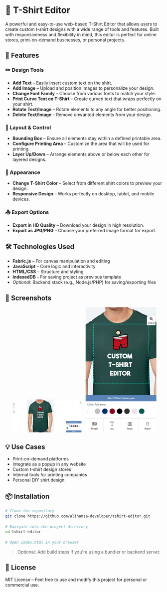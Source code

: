 # 👕 T-Shirt Editor

A powerful and easy-to-use web-based T-Shirt Editor that allows users to create custom t-shirt designs with a wide range of tools and features. Built with responsiveness and flexibility in mind, this editor is perfect for online stores, print-on-demand businesses, or personal projects.

## 🚀 Features

### ✏️ Design Tools
- **Add Text** – Easily insert custom text on the shirt.
- **Add Image** – Upload and position images to personalize your design.
- **Change Font Family** – Choose from various fonts to match your style.
- **Print Curve Text on T-Shirt** – Create curved text that wraps perfectly on your shirt.
- **Rotate Text/Image** – Rotate elements to any angle for better positioning.
- **Delete Text/Image** – Remove unwanted elements from your design.

### 📏 Layout & Control
- **Bounding Box** – Ensure all elements stay within a defined printable area.
- **Configure Printing Area** – Customize the area that will be used for printing.
- **Layer Up/Down** – Arrange elements above or below each other for layered designs.

### 🎨 Appearance
- **Change T-Shirt Color** – Select from different shirt colors to preview your design.
- **Responsive Design** – Works perfectly on desktop, tablet, and mobile devices.

### 📤 Export Options
- **Export in HD Quality** – Download your design in high resolution.
- **Export as JPG/PNG** – Choose your preferred image format for export.

## 🛠️ Technologies Used

- **Fabric.js** – For canvas manipulation and editing
- **JavaScript** – Core logic and interactivity
- **HTML/CSS** – Structure and styling
- **IndexedDB** - For saving project as previous template
- *Optional*: Backend stack (e.g., Node.js/PHP) for saving/exporting files

## 📸 Screenshots

<p align="center">
  <img src="images/screenshots/desktop-mode.png" alt="Desktop Mode" width="45%" />
  &nbsp;
  <img src="images/screenshots/responsive.png" alt="Responsive Mode" width="45%" />
</p>


## 💡 Use Cases

- Print-on-demand platforms
- Integrate as a popup in any website
- Custom t-shirt design stores
- Internal tools for printing companies
- Personal DIY shirt design

## 📦 Installation

```bash
# Clone the repository
git clone https://github.com/alihamza-developer/tshirt-editor.git

# Navigate into the project directory
cd tshirt-editor

# Open index.html in your browser
```

> Optional: Add build steps if you're using a bundler or backend server.

## 📄 License

MIT License – Feel free to use and modify this project for personal or commercial use.
